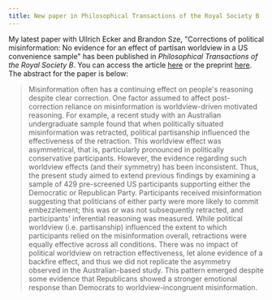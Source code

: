 ```yaml
---
title: New paper in Philosophical Transactions of the Royal Society B
---
```


My latest paper with Ullrich Ecker and Brandon Sze, "Corrections of political misinformation: No evidence for an effect of partisan worldview in a US convenience sample" has been published in *Philosophical Transactions of the Royal Society B*. You can access the article [here](https://royalsocietypublishing.org/doi/10.1098/rstb.2020.0145) or the preprint [here](https://psyarxiv.com/bszm4/). The abstract for the paper is below:

> Misinformation often has a continuing effect on people's reasoning despite clear correction. One factor assumed to affect post-correction reliance on misinformation is worldview-driven motivated reasoning. For example, a recent study with an Australian undergraduate sample found that when politically situated misinformation was retracted, political partisanship influenced the effectiveness of the retraction. This worldview effect was asymmetrical, that is, particularly pronounced in politically conservative participants. However, the evidence regarding such worldview effects (and their symmetry) has been inconsistent. Thus, the present study aimed to extend previous findings by examining a sample of 429 pre-screened US participants supporting either the Democratic or Republican Party. Participants received misinformation suggesting that politicians of either party were more likely to commit embezzlement; this was or was not subsequently retracted, and participants' inferential reasoning was measured. While political worldview (i.e. partisanship) influenced the extent to which participants relied on the misinformation overall, retractions were equally effective across all conditions. There was no impact of political worldview on retraction effectiveness, let alone evidence of a backfire effect, and thus we did not replicate the asymmetry observed in the Australian-based study. This pattern emerged despite some evidence that Republicans showed a stronger emotional response than Democrats to worldview-incongruent misinformation.
